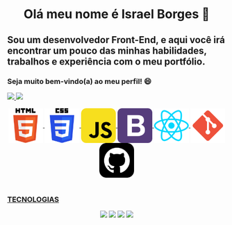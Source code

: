 <h1 align="center">Olá meu nome é Israel Borges 👋</h1>
<h2>Sou um desenvolvedor Front-End, e aqui você irá encontrar um pouco das minhas habilidades, trabalhos  e experiência com o meu portfólio.</h2>

<h3>Seja muito bem-vindo(a) ao meu perfil! 😄</h3>

 <div>
   <a href="https://github.com/raelbmb">
   <img height="180em" src="https://github-readme-stats.vercel.app/api?username=raelbmb&show_icons=true&theme=dracula&include_all_commits=true&count_private=true"/>
   <img height="180em" src="https://github-readme-stats.vercel.app/api/top-langs/?username=raelbmb&layout=compact&langs_count=6&theme=tokyonight"/>
</div>
    
<div align="center" style="display: inline_block"><br>
  <img align="center" alt="HTML" height="80" width="80" src="assets/img/html.svg">
  <img align="center" alt="CSS" height="80" width="80" src="assets/img/css.svg">
  <img align="center" alt="Js" height="80" width="80" src="assets/img/javascript.svg">
  <img align="center" alt="boot" height="80" width="80" src="assets/img/bootstrap.svg">
  <img align="center" alt="react" height="80" width="80" src="assets/img/react.svg">
  <img align="center" alt="git" height="80" width="80" src="assets/img/git.svg">
  <img align="center" alt="github" height="80" width="80" src="assets/img/github.svg"> 
</div>
 
<br>

<div style="background-color=red" >
<h3>TECNOLOGIAS</h3>
 
<div align="center"> 
  <a href="https://www.youtube.com/channel/UCSDV9_3p9bKB5rAAN94wV_g" target="_blank"><img src="https://img.shields.io/badge/YouTube-FF0000?style=for-the-badge&logo=youtube&logoColor=white" target="_blank"></a>
  <a href="https://www.instagram.com/raelbmb/" target="_blank"><img src="https://img.shields.io/badge/-Instagram-%23E4405F?style=for-the-badge&logo=instagram&logoColor=white" target="_blank"></a>
 <a href="https://discord.com/channels/raelbmb" target="_blank"><img src="https://img.shields.io/badge/Discord-7289DA?style=for-the-badge&logo=discord&logoColor=white" target="_blank"></a> 
  <a href="https://www.linkedin.com/in/israel-borges-b5ba0a224/" target="_blank"><img src="https://img.shields.io/badge/-LinkedIn-%230077B5?style=for-the-badge&logo=linkedin&logoColor=white" target="_blank"></a>
</div>
</div>